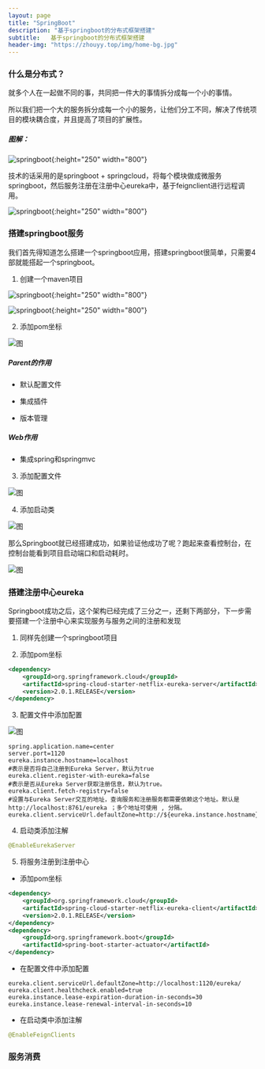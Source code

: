 ```yaml
---
layout: page
title: "SpringBoot"
description: "基于springboot的分布式框架搭建"
subtitle:  	基于springboot的分布式框架搭建
header-img: "https://zhouyy.top/img/home-bg.jpg"
---
```


### 什么是分布式？

就多个人在一起做不同的事，共同把一件大的事情拆分成每一个小的事情。

所以我们把一个大的服务拆分成每一个小的服务，让他们分工不同，解决了传统项目的模块耦合度，并且提高了项目的扩展性。

##### 图解：

![springboot](https://zhouyy.top/img/springboot/分布式.png){:height="250" width="800"}

技术的话采用的是springboot + springcloud，将每个模块做成微服务springboot，然后服务注册在注册中心eureka中，基于feignclient进行远程调用。

![springboot](https://zhouyy.top/img/springboot/a.png){:height="250" width="800"}

### 搭建springboot服务

我们首先得知道怎么搭建一个springboot应用，搭建springboot很简单，只需要4部就能搭起一个springboot。

1. 创建一个maven项目

![springboot](https://zhouyy.top/img/springboot/创建maven项目.png){:height="250" width="800"}

![springboot](https://zhouyy.top/img/springboot/maven项目.png.png){:height="250" width="800"}

2. 添加pom坐标

![图]()

##### Parent的作用

- 默认配置文件

- 集成插件

- 版本管理

##### Web作用

 - 集成spring和springmvc

3. 添加配置文件

![图]()

4. 添加启动类

![图]()

那么Springboot就已经搭建成功，如果验证他成功了呢？跑起来查看控制台，在控制台能看到项目启动端口和启动耗时。

![图]()

### 搭建注册中心eureka

Springboot成功之后，这个架构已经完成了三分之一，还剩下两部分，下一步需要搭建一个注册中心来实现服务与服务之间的注册和发现

1. 同样先创建一个springboot项目

2. 添加pom坐标

```xml
<dependency>
    <groupId>org.springframework.cloud</groupId>
    <artifactId>spring-cloud-starter-netflix-eureka-server</artifactId>
    <version>2.0.1.RELEASE</version>
</dependency>
```

3. 配置文件中添加配置

![图]()

```properties
spring.application.name=center
server.port=1120
eureka.instance.hostname=localhost
#表示是否将自己注册到Eureka Server，默认为true
eureka.client.register-with-eureka=false
#表示是否从Eureka Server获取注册信息，默认为true。
eureka.client.fetch-registry=false
#设置与Eureka Server交互的地址，查询服务和注册服务都需要依赖这个地址。默认是http://localhost:8761/eureka ；多个地址可使用 , 分隔。
eureka.client.serviceUrl.defaultZone=http://${eureka.instance.hostname}:${server.port}/eureka/
```

4. 启动类添加注解

```java
@EnableEurekaServer
```

5. 将服务注册到注册中心

- 添加pom坐标

```xml
<dependency>
    <groupId>org.springframework.cloud</groupId>
    <artifactId>spring-cloud-starter-netflix-eureka-client</artifactId>
    <version>2.0.1.RELEASE</version>
</dependency>
<dependency>
    <groupId>org.springframework.boot</groupId>
    <artifactId>spring-boot-starter-actuator</artifactId>
</dependency>
```

- 在配置文件中添加配置

```properties
eureka.client.serviceUrl.defaultZone=http://localhost:1120/eureka/
eureka.client.healthcheck.enabled=true
eureka.instance.lease-expiration-duration-in-seconds=30
eureka.instance.lease-renewal-interval-in-seconds=10
```

- 在启动类中添加注解

```java
@EnableFeignClients
```

### 服务消费